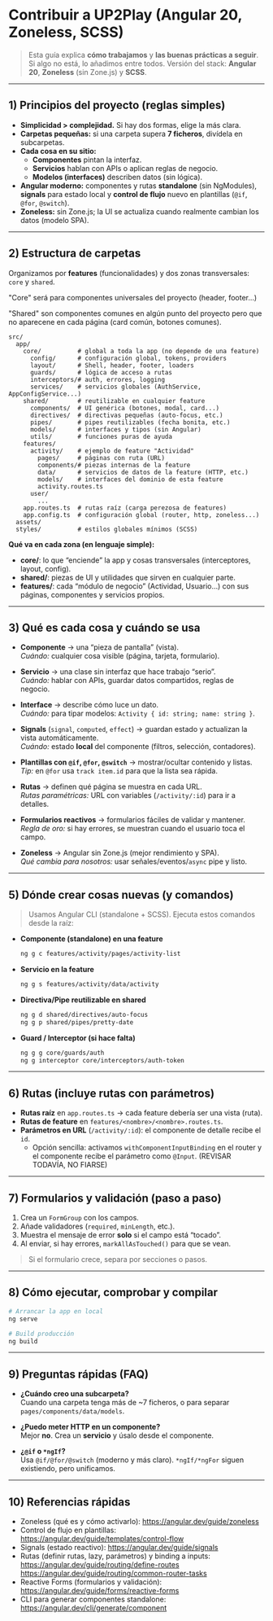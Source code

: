# Contribuir a UP2Play (Angular 20, Zoneless, SCSS)

> Esta guía explica **cómo trabajamos** y **las buenas prácticas a seguir**. Si algo no está, lo añadimos entre todos.
> Versión del stack: **Angular 20**, **Zoneless** (sin Zone.js) y **SCSS**.

---

## 1) Principios del proyecto (reglas simples)

- **Simplicidad > complejidad.** Si hay dos formas, elige la más clara.
- **Carpetas pequeñas:** si una carpeta supera **7 ficheros**, divídela en subcarpetas.
- **Cada cosa en su sitio:**  
  - **Componentes** pintan la interfaz.  
  - **Servicios** hablan con APIs o aplican reglas de negocio.  
  - **Modelos (interfaces)** describen datos (sin lógica).
- **Angular moderno:** componentes y rutas **standalone** (sin NgModules), **signals** para estado local y **control de flujo** nuevo en plantillas (`@if`, `@for`, `@switch`).
- **Zoneless:** sin Zone.js; la UI se actualiza cuando realmente cambian los datos (modelo SPA).

---

## 2) Estructura de carpetas

Organizamos por **features** (funcionalidades) y dos zonas transversales: `core` y `shared`.

"Core" será para componentes universales del proyecto (header, footer...)

"Shared" son componentes comunes en algún punto del proyecto pero que no aparecene en cada página (card común, botones comunes). 

```
src/
  app/
    core/          # global a toda la app (no depende de una feature)
      config/      # configuración global, tokens, providers
      layout/      # Shell, header, footer, loaders
      guards/      # lógica de acceso a rutas
      interceptors/# auth, errores, logging
      services/    # servicios globales (AuthService, AppConfigService...)
    shared/        # reutilizable en cualquier feature
      components/  # UI genérica (botones, modal, card...)
      directives/  # directivas pequeñas (auto-focus, etc.)
      pipes/       # pipes reutilizables (fecha bonita, etc.)
      models/      # interfaces y tipos (sin Angular)
      utils/       # funciones puras de ayuda
    features/
      activity/    # ejemplo de feature "Actividad"
        pages/     # páginas con ruta (URL)
        components/# piezas internas de la feature
        data/      # servicios de datos de la feature (HTTP, etc.)
        models/    # interfaces del dominio de esta feature
        activity.routes.ts
      user/
        ...
    app.routes.ts  # rutas raíz (carga perezosa de features)
    app.config.ts  # configuración global (router, http, zoneless...)
  assets/
  styles/          # estilos globales mínimos (SCSS)
```

**Qué va en cada zona (en lenguaje simple):**
- **core/**: lo que “enciende” la app y cosas transversales (interceptores, layout, config).
- **shared/**: piezas de UI y utilidades que sirven en cualquier parte.
- **features/**: cada “módulo de negocio” (Actividad, Usuario…) con sus páginas, componentes y servicios propios.

---

## 3) Qué es cada cosa y cuándo se usa

- **Componente** → una “pieza de pantalla” (vista).  
  *Cuándo:* cualquier cosa visible (página, tarjeta, formulario).

- **Servicio** → una clase sin interfaz que hace trabajo “serio”.  
  *Cuándo:* hablar con APIs, guardar datos compartidos, reglas de negocio.

- **Interface** → describe cómo luce un dato.  
  *Cuándo:* para tipar modelos: `Activity { id: string; name: string }`.

- **Signals** (`signal`, `computed`, `effect`) → guardan estado y actualizan la vista automáticamente.  
  *Cuándo:* estado **local** del componente (filtros, selección, contadores).

- **Plantillas con `@if`, `@for`, `@switch`** → mostrar/ocultar contenido y listas.  
  *Tip:* en `@for` usa `track item.id` para que la lista sea rápida.

- **Rutas** → definen qué página se muestra en cada URL.  
  *Rutas paramétricas:* URL con variables (`/activity/:id`) para ir a detalles.

- **Formularios reactivos** → formularios fáciles de validar y mantener.  
  *Regla de oro:* si hay errores, se muestran cuando el usuario toca el campo.

- **Zoneless** → Angular sin Zone.js (mejor rendimiento y SPA).  
  *Qué cambia para nosotros:* usar señales/eventos/`async` pipe y listo.

---


## 5) Dónde crear cosas nuevas (y comandos)

> Usamos Angular CLI (standalone + SCSS). Ejecuta estos comandos desde la raíz:

- **Componente (standalone) en una feature**
  ```bash
  ng g c features/activity/pages/activity-list
  ```

- **Servicio en la feature**
  ```bash
  ng g s features/activity/data/activity
  ```

- **Directiva/Pipe reutilizable en shared**
  ```bash
  ng g d shared/directives/auto-focus
  ng g p shared/pipes/pretty-date
  ```

- **Guard / Interceptor (si hace falta)**
  ```bash
  ng g g core/guards/auth
  ng g interceptor core/interceptors/auth-token
  ```

---

## 6) Rutas (incluye rutas con parámetros)

- **Rutas raíz** en `app.routes.ts` → cada feature debería ser una vista (ruta).
- **Rutas de feature** en `features/<nombre>/<nombre>.routes.ts`.
- **Parámetros en URL** (`/activity/:id`): el componente de detalle recibe el `id`.
  - Opción sencilla: activamos `withComponentInputBinding` en el router y el componente recibe el parámetro como `@Input`. (REVISAR TODAVÍA, NO FIARSE)

---

## 7) Formularios y validación (paso a paso)

1. Crea un `FormGroup` con los campos.  
2. Añade validadores (`required`, `minLength`, etc.).  
3. Muestra el mensaje de error **solo** si el campo está “tocado”.  
4. Al enviar, si hay errores, `markAllAsTouched()` para que se vean.

> Si el formulario crece, separa por secciones o pasos.

---

## 8)  Cómo ejecutar, comprobar y compilar

```bash
# Arrancar la app en local
ng serve

# Build producción
ng build 
```

---

## 9) Preguntas rápidas (FAQ)

- **¿Cuándo creo una subcarpeta?**  
  Cuando una carpeta tenga más de ~7 ficheros, o para separar `pages/components/data/models`.

- **¿Puedo meter HTTP en un componente?**  
  Mejor **no**. Crea un **servicio** y úsalo desde el componente.

- **¿`@if` o `*ngIf`?**  
  Usa `@if/@for/@switch` (moderno y más claro). `*ngIf/*ngFor` siguen existiendo, pero unificamos.

---

## 10) Referencias rápidas

- Zoneless (qué es y cómo activarlo): https://angular.dev/guide/zoneless
- Control de flujo en plantillas: https://angular.dev/guide/templates/control-flow
- Signals (estado reactivo): https://angular.dev/guide/signals
- Rutas (definir rutas, lazy, parámetros) y binding a inputs:  
  https://angular.dev/guide/routing/define-routes  
  https://angular.dev/guide/routing/common-router-tasks
- Reactive Forms (formularios y validación): https://angular.dev/guide/forms/reactive-forms
- CLI para generar componentes standalone: https://angular.dev/cli/generate/component
